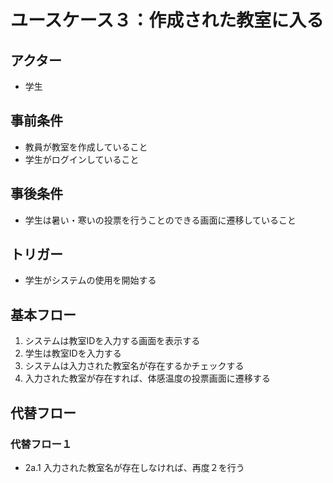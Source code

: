 # ユースケース３：作成された教室に入る
## アクター
- 学生

## 事前条件
- 教員が教室を作成していること
- 学生がログインしていること

## 事後条件
- 学生は暑い・寒いの投票を行うことのできる画面に遷移していること

## トリガー
- 学生がシステムの使用を開始する

## 基本フロー
1. システムは教室IDを入力する画面を表示する
2. 学生は教室IDを入力する
3. システムは入力された教室名が存在するかチェックする
4. 入力された教室が存在すれば、体感温度の投票画面に遷移する

## 代替フロー
### 代替フロー１
- 2a.1 入力された教室名が存在しなければ、再度２を行う

